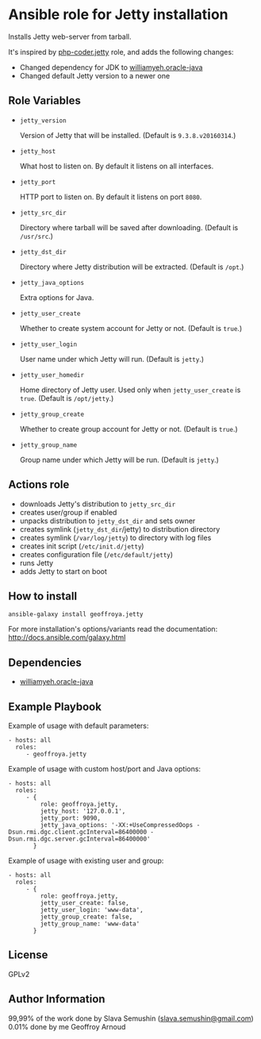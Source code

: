 Ansible role for Jetty installation
===================================

Installs Jetty web-server from tarball.

It's inspired by [php-coder.jetty](https://github.com/php-coder/ansible-role-jetty) role, and adds the following changes:
* Changed dependency for JDK to [williamyeh.oracle-java](https://galaxy.ansible.com/williamyeh/oracle-java/)
* Changed default Jetty version to a newer one

Role Variables
--------------

* `jetty_version`

  Version of Jetty that will be installed. (Default is `9.3.8.v20160314`.)

* `jetty_host`

  What host to listen on. By default it listens on all interfaces.

* `jetty_port`

  HTTP port to listen on. By default it listens on port `8080`.

* `jetty_src_dir`

  Directory where tarball will be saved after downloading. (Default is `/usr/src`.)

* `jetty_dst_dir`

  Directory where Jetty distribution will be extracted. (Default is `/opt`.)

* `jetty_java_options`

  Extra options for Java.

* `jetty_user_create`

  Whether to create system account for Jetty or not. (Default is `true`.)

* `jetty_user_login`

  User name under which Jetty will run. (Default is `jetty`.)

* `jetty_user_homedir`

  Home directory of Jetty user. Used only when `jetty_user_create` is `true`. (Default is `/opt/jetty`.)

* `jetty_group_create`

  Whether to create group account for Jetty or not. (Default is `true`.)

* `jetty_group_name`

  Group name under which Jetty will be run. (Default is `jetty`.)

Actions role
------------

* downloads Jetty's distribution to `jetty_src_dir`
* creates user/group if enabled
* unpacks distribution to `jetty_dst_dir` and sets owner
* creates symlink (`jetty_dst_dir`/jetty) to distribution directory
* creates symlink (`/var/log/jetty`) to directory with log files
* creates init script (`/etc/init.d/jetty`)
* creates configuration file (`/etc/default/jetty`)
* runs Jetty
* adds Jetty to start on boot

How to install
--------------

    ansible-galaxy install geoffroya.jetty

For more installation's options/variants read the documentation: http://docs.ansible.com/galaxy.html

Dependencies
------------

* [williamyeh.oracle-java](https://galaxy.ansible.com/williamyeh/oracle-java/)

Example Playbook
----------------

Example of usage with default parameters:

    - hosts: all
      roles:
         - geoffroya.jetty

Example of usage with custom host/port and Java options:

    - hosts: all
      roles:
         - {
             role: geoffroya.jetty,
             jetty_host: '127.0.0.1',
             jetty_port: 9090,
             jetty_java_options: '-XX:+UseCompressedOops -Dsun.rmi.dgc.client.gcInterval=86400000 -Dsun.rmi.dgc.server.gcInterval=86400000'
           }


Example of usage with existing user and group:

    - hosts: all
      roles:
         - {
             role: geoffroya.jetty,
             jetty_user_create: false,
             jetty_user_login: 'www-data',
             jetty_group_create: false,
             jetty_group_name: 'www-data'
           }

License
-------

GPLv2

Author Information
------------------

99,99% of the work done by Slava Semushin (slava.semushin@gmail.com)
0.01% done by me Geoffroy Arnoud
